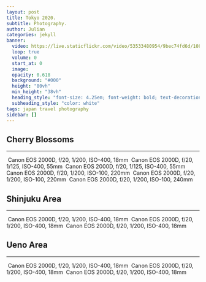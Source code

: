 ```yaml
---
layout: post
title: Tokyo 2020.
subtitle: Photography.
author: Julian
categories: jekyll
banner:
  video: https://live.staticflickr.com/video/53533480954/9bec74fd6d/1080p.mp4?s=eyJpIjo1MzUzMzQ4MDk1NCwiZSI6MTcwODExMzM3MSwicyI6ImM1ZjBkMzIyMmNlOGEyN2EzMDllODNiN2ZmMmQxYmE1NTE2ZDQ0YzciLCJ2IjoxfQ
  loop: true
  volume: 0
  start_at: 0
  image: 
  opacity: 0.618
  background: "#000"
  height: "80vh"
  min_height: "38vh"
  heading_style: "font-size: 4.25em; font-weight: bold; text-decoration: underline"
  subheading_style: "color: white"
tags: japan travel photography
sidebar: []
---
```


## Cherry Blossoms
---
<img src="/assets/images/pictures/tokyo_2020_sakura_1.jpg" alt=""> 
Canon EOS 2000D, f/20, 1/200, ISO-400, 18mm  

<img src="/assets/images/pictures/tokyo_2020_sakura_2.jpg" alt=""> 
Canon EOS 2000D, f/20, 1/125, ISO-400, 55mm  

<img src="/assets/images/pictures/tokyo_2020_sakura_3.jpg" alt=""> 
Canon EOS 2000D, f/20, 1/125, ISO-400, 55mm   


<img src="/assets/images/pictures/tokyo_2020_birds_1.jpg" alt=""> 
Canon EOS 2000D, f/20, 1/200, ISO-100, 220mm 

<img src="/assets/images/pictures/tokyo_2020_birds_2.jpg" alt=""> 
Canon EOS 2000D, f/20, 1/200, ISO-100, 220mm

<img src="/assets/images/pictures/tokyo_2020_birds_3.jpg" alt=""> 
Canon EOS 2000D, f/20, 1/200, ISO-100, 240mm

## Shinjuku Area
---
<img src="/assets/images/pictures/tokyo_2020_shinjuku_1.jpg" alt="" style="object-fit:contain;"> 
Canon EOS 2000D, f/20, 1/200, ISO-400, 18mm  

<img src="/assets/images/pictures/tokyo_2020_shinjuku_2.jpg" alt="" style="object-fit:contain;"> 
Canon EOS 2000D, f/20, 1/200, ISO-400, 18mm  

<img src="/assets/images/pictures/tokyo_2020_shinjuku_3.jpg" alt="" style="object-fit:contain;"> 
Canon EOS 2000D, f/20, 1/200, ISO-400, 18mm  

## Ueno Area
---
<img src="/assets/images/pictures/tokyo_2020_night_1.jpg" alt="" style="object-fit:contain;"> 
Canon EOS 2000D, f/20, 1/200, ISO-400, 18mm  

<img src="/assets/images/pictures/tokyo_2020_night_2.jpg" alt="" style="object-fit:contain;"> 
Canon EOS 2000D, f/20, 1/200, ISO-400, 18mm  

<img src="/assets/images/pictures/tokyo_2020_night_3.jpg" alt="" style="object-fit:contain;"> 
Canon EOS 2000D, f/20, 1/200, ISO-400, 18mm  